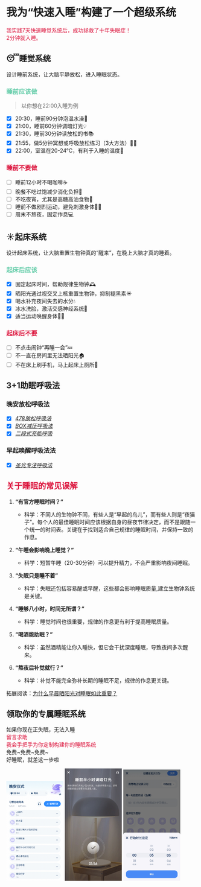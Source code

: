# 我为“快速入睡”构建了一个超级系统
<font color=Crimson>我实践7天快速睡觉系统后，成功拯救了十年失眠症！</font>    
<font color=Crimson>2分钟就入睡。</font> 

## 😴睡觉系统
设计睡前系统，让大脑平静放松，进入睡眠状态。

### <font color=MediumAquaMarine>睡前应该做</font>
> 以你想在22:00入睡为例

- [x] 20:30，睡前90分钟泡温水澡🛀
- [x] 21:00，睡前60分钟调暗灯光💡
- [x] 21:30，睡前30分钟读放松的书📚
- [x] 21:55，做5分钟冥想或呼吸放松练习（3大方法）🧘‍♀️
- [x] 22:00，室温在20-24°C，有利于入睡的温度🥶

### <font color=Crimson>睡前不要做</font>
- [ ] 睡前12小时不喝咖啡☕️
- [ ] 晚餐不吃过饱减少消化负担🍺
- [ ] 不吃夜宵，尤其是高糖高油食物🍕
- [ ] 睡前不做剧烈运动，避免刺激身体🏃‍♀️
- [ ] 周末不熬夜，固定作息💻

## ☀️起床系统
设计起床系统，让大脑重置生物钟真的“醒来”，在晚上大脑才真的睡着。

### <font color=MediumAquaMarine>起床后应该</font>
- [x] 固定起床时间，帮助规律生物钟🕰
- [x] 晒阳光通过视交叉上核重置生物钟，抑制褪黑素☀️
- [x] 喝水补充夜间失去的水分💧
- [x] 冰水洗脸，激活交感神经系统🧊
- [x] 适当运动唤醒身体🏃‍♀️

### <font color=Crimson>起床后不要</font>
- [ ] 不点击闹钟“再睡一会”💤
- [ ] 不一直在房间里无法晒阳光🏠
- [ ] 不在床上刷手机，马上起床上厕所📱

## 3+1助眠呼吸法

### 晚安放松呼吸法
- [x] *[478放松呼吸法](/呼吸法/步鸽：478呼吸法.md)*
- [x] *[BOX减压呼吸法](/呼吸法/步鸽：BOX减压呼吸法.md)*
- [x] *[二段式充能呼吸](/呼吸法/步鸽：二段式充能呼吸.md)*

### 早起唤醒呼吸法法
- [x] *[圣光专注呼吸法](../学习冥想/呼吸法/步鸽：圣光专注呼吸法（简）.md)*

## <font color=Crimson>关于睡眠的常见误解</font>

1. **“有官方睡眠时间？”**
   - 科学：不同人的生物钟不同，有些人是“早起的鸟儿”，而有些人则是“夜猫子”。每个人的最佳睡眠时间应该根据自身的昼夜节律决定，而不是跟随一个统一的时间表。关键在于找到适合自己规律的睡眠时间，并保持一致的作息。

2. **“午睡会影响晚上睡觉？”**
   - 科学：短暂午睡（20-30分钟）可以提升精力，不会严重影响夜间睡眠。

3. **“失眠只是睡不着”**
   - 科学：失眠还包括容易醒或早醒，这些都会影响睡眠质量,建立生物钟系统是关键。

4. **“睡够八小时，时间无所谓？”**
   - 科学：睡觉时间也很重要，规律的作息更有利于提高睡眠质量。

5. **“喝酒能助眠？”**
   - 科学：虽然酒精能让你入睡快，但它会干扰深度睡眠，导致夜间多次醒来。

6. **“熬夜后补觉就行？”**
   - 科学：补觉不能完全弥补长期的睡眠不足，规律的作息更关键。

拓展阅读：[为什么早晨晒阳光对睡眠如此重要？](/脑神经科学/为什么早晨晒阳光对睡眠如此重要？.md)

## 领取你的专属睡眠系统

如果你现在正失眠，无法入睡    
<font color=Crimson>留言求助</font>   
<font color=Crimson>我会手把手为你定制构建你的睡眠系统</font>    
免费~免费~免费~  
好睡眠，就差这一步啦

<img src="/pics/App/晚安仪式行动列表.jpg" width="30%" />      
<img src="/pics/App/睡前关灯.jpg" width="30%" /> 
<img src="/pics/App/晚安设定行动时长.jpg" width="30%" /> 


